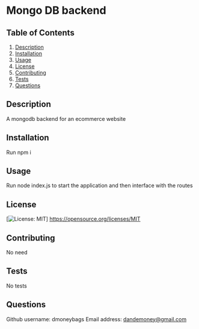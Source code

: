 
# Mongo DB backend

## Table of Contents

1. [Description](#Description)
2. [Installation](#Installation)
3. [Usage](#Usage)
4. [License](#License)
5. [Contributing](#contributing)
6. [Tests](#tests)
7. [Questions](#questions)

## Description

A mongodb backend for an ecommerce website

## Installation

Run npm i

## Usage

Run node index.js to start the application and then interface with the routes

## License


  [![License: MIT](https://img.shields.io/badge/License-MIT-yellow.svg)]
  https://opensource.org/licenses/MIT
  

## Contributing

No need

## Tests

No tests

## Questions

Github username:
dmoneybags
Email address:
dandemoney@gmail.com
